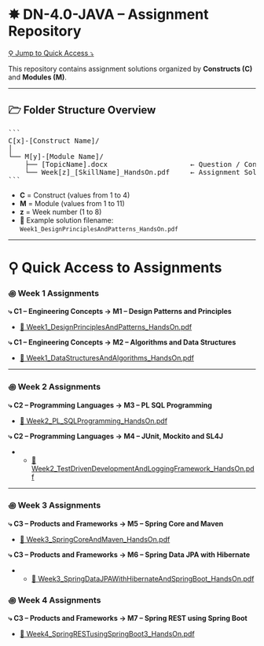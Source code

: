 # ✸ DN-4.0-JAVA – Assignment Repository

[⚲ Jump to Quick Access ⤵](#-quick-access-to-assignments)

This repository contains assignment solutions organized by **Constructs (C)** and **Modules (M)**.

---

## 🗁 Folder Structure Overview

<pre lang="markdown">
```
C[x]-[Construct Name]/
│
└── M[y]-[Module Name]/
    ├── [TopicName].docx                    ← Question / Concept Document
    └── Week[z]_[SkillName]_HandsOn.pdf     ← Assignment Solution
```
</pre>

- **C** = Construct (values from 1 to 4)
- **M** = Module (values from 1 to 11)
- **z** = Week number (1 to 8)
- 📄 Example solution filename: `Week1_DesignPrinciplesAndPatterns_HandsOn.pdf`

---

# ⚲ Quick Access to Assignments

### ꩜ Week 1 Assignments

**⤷ C1 – Engineering Concepts → M1 – Design Patterns and Principles**

- [📄 Week1_DesignPrinciplesAndPatterns_HandsOn.pdf](C1-Engineering%20concepts/M1-Design%20Patterns%20And%20Principles/Week1_DesignPrinciplesAndPatterns_HandsOn.pdf)

**⤷ C1 – Engineering Concepts → M2 – Algorithms and Data Structures**

- [📄 Week1_DataStructuresAndAlgorithms_HandsOn.pdf](C1-Engineering%20concepts/M2-Algorithms%20And%20Data%20Structures/Week1_DataStructuresAndAlgorithms_HandsOn.pdf)

---

### ꩜ Week 2 Assignments

**⤷ C2 – Programming Languages → M3 – PL SQL Programming**

- [📄 Week2_PL_SQLProgramming_HandsOn.pdf](C2-Programming%20Languages/M3-PL%20SQL%20programming/Week2_PL_SQLProgramming_HandsOn.pdf)

**⤷ C2 – Programming Languages → M4 – JUnit, Mockito and SL4J**

- - [📄 Week2_TestDrivenDevelopmentAndLoggingFramework_HandsOn.pdf](C2-Programming%20Languages/M4-JUnit,%20Mockito%20and%20SL4J/Week2_TestDrivenDevelopmentAndLoggingFramework_HandsOn.pdf)

---

### ꩜ Week 3 Assignments

**⤷ C3 – Products and Frameworks → M5 – Spring Core and Maven**

- [📄 Week3_SpringCoreAndMaven_HandsOn.pdf](C3-Products%20And%20Frameworks/M5-Spring%20Core%20And%20Maven/Week3_SpringCoreAndMaven_HandsOn.pdf)

**⤷ C3 – Products and Frameworks → M6 – Spring Data JPA with Hibernate**

- - [📄 Week3_SpringDataJPAWithHibernateAndSpringBoot_HandsOn.pdf](C3-Products%20And%20Frameworks/M6-Spring%20Data%20JPA%20With%20Hibernate/Week3_SpringDataJPAWithHibernateAndSpringBoot_HandsOn.pdf)


### ꩜ Week 4 Assignments

**⤷ C3 – Products and Frameworks → M7 – Spring REST using Spring Boot**

- [📄 Week4_SpringRESTusingSpringBoot3_HandsOn.pdf](C3-Products%20And%20Frameworks/M7-Spring%20REST%20using%20Spring%20Boot/Week4_SpringRESTusingSpringBoot3_HandsOn.pdf)

